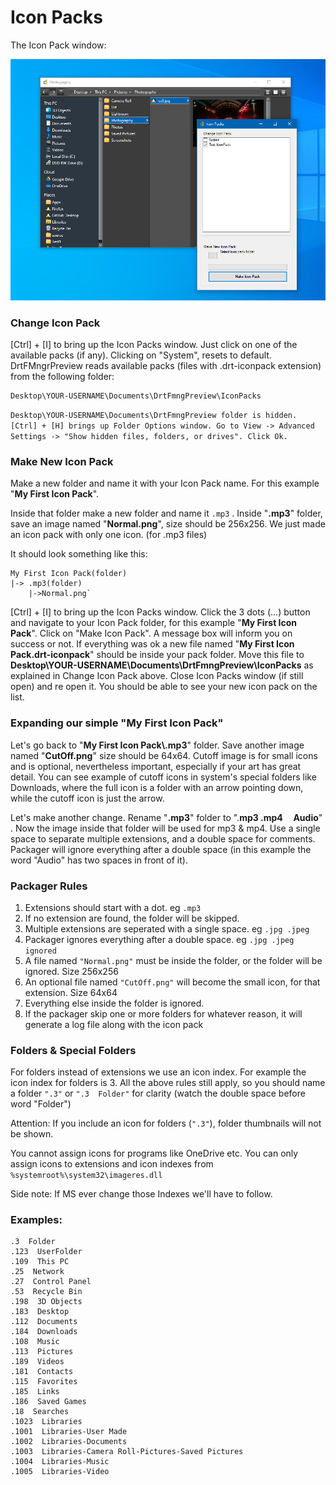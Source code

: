 #  Icon Packs

The Icon Pack window:

![Alt text](/Images/Icon_Pack.png?raw=true "Icon Pack")

### Change Icon Pack

[Ctrl] + [I] to bring up the Icon Packs window. Just click on one of the available packs (if any). Clicking on "System", resets to default. DrtFMngrPreview reads available packs (files with .drt-iconpack extension) from the following folder:

```
Desktop\YOUR-USERNAME\Documents\DrtFmngPreview\IconPacks
```

`Desktop\YOUR-USERNAME\Documents\DrtFmngPreview folder is hidden. [Ctrl] + [H] brings up Folder Options window. Go to View -> Advanced Settings -> "Show hidden files, folders, or drives". Click Ok.`

### Make New Icon Pack

Make a new folder and name it with your Icon Pack name. For this example "**My First Icon Pack**".

Inside that folder make a new folder and name it `.mp3` . Inside "**.mp3**" folder, save an image named "**Normal.png**", size should be 256x256. We just made an icon pack with only one icon. (for .mp3 files)

It should look something like this:

```
My First Icon Pack(folder)
|-> .mp3(folder)
	|->Normal.png`
```

[Ctrl] + [I] to bring up the Icon Packs window. Click the 3 dots (...) button and navigate to your Icon Pack folder, for this example "**My First Icon Pack**". Click on "Make Icon Pack". A message box will inform you on success or not. If everything was ok a new file named "**My First Icon Pack.drt-iconpack**" should be inside your pack folder. Move this file to **Desktop\YOUR-USERNAME\Documents\DrtFmngPreview\IconPacks** as explained in Change Icon Pack above. Close Icon Packs window (if still open) and re open it. You should be able to see your new icon pack on the list. 

### Expanding our simple "My First Icon Pack"

Let's go back to "**My First Icon Pack\\.mp3**" folder. Save another image named "**CutOff.png**" size should be 64x64. Cutoff image is for small icons and is optional, nevertheless  important, especially if your art has great detail. You can see example of cutoff icons in system's special folders like Downloads, where the full icon is a folder with an arrow pointing down, while the cutoff icon is just the arrow.

Let's make another change. Rename "**.mp3**" folder to ".**mp3 .mp4 &nbsp; &nbsp; Audio**" . Now the image inside that folder will be used for mp3 & mp4. Use a single space to separate multiple extensions, and a double space for comments. Packager will ignore everything after a double space (in this example the word "Audio" has two spaces in front of it).

### Packager Rules

1. Extensions should start with a dot. eg `.mp3`
2. If no extension are found, the folder will be skipped.
3. Multiple extensions are seperated with a single space. eg `.jpg .jpeg`
4. Packager ignores everything after a double space. eg `.jpg .jpeg   ignored`
5. A file named `"Normal.png"` must be inside the folder, or the folder will be ignored. Size 256x256
6. An optional  file named `"CutOff.png"` will become the small icon, for that extension. Size 64x64
7. Everything else inside the folder is ignored.
8. If the packager skip one or more folders for whatever reason, it will generate a log file along with the icon pack

### Folders & Special Folders

For folders instead of extensions we use an icon index. For example the icon index for folders is 3. All the above rules still apply, so you should name a folder `".3"` or `".3  Folder"` for clarity (watch the double space before word "Folder")

Attention: If you include an icon for folders (`".3"`), folder thumbnails will not be shown.

You cannot assign icons for programs like OneDrive etc. You can only assign icons to extensions and icon indexes from `%systemroot%\system32\imageres.dll`

Side note: If MS ever change those Indexes we'll have to follow.

### Examples:

```
.3  Folder
.123  UserFolder
.109  This PC
.25  Network
.27  Control Panel
.53  Recycle Bin
.198  3D Objects
.183  Desktop
.112  Documents
.184  Downloads
.108  Music
.113  Pictures
.189  Videos
.181  Contacts
.115  Favorites
.185  Links
.186  Saved Games
.18  Searches
.1023  Libraries
.1001  Libraries-User Made
.1002  Libraries-Documents
.1003  Libraries-Camera Roll-Pictures-Saved Pictures
.1004  Libraries-Music
.1005  Libraries-Video

```

